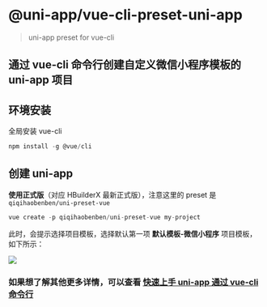 # @uni-app/vue-cli-preset-uni-app

> uni-app preset for vue-cli

## 通过 vue-cli 命令行创建自定义微信小程序模板的 uni-app 项目

## 环境安装

全局安装 vue-cli

```js
npm install -g @vue/cli
```

## 创建 uni-app

**使用正式版**（对应 HBuilderX 最新正式版），注意这里的 preset 是 `qiqihaobenben/uni-preset-vue`

```js
vue create -p qiqihaobenben/uni-preset-vue my-project
```

此时，会提示选择项目模板，选择默认第一项 **默认模板-微信小程序** 项目模板，如下所示：

![](https://cdn.jsdelivr.net/gh/qiqihaobenben/picture/2021-7-28/1627442750530-image.png)

### 如果想了解其他更多详情，可以查看 [快速上手 uni-app 通过 vue-cli 命令行](https://uniapp.dcloud.io/quickstart-cli)
